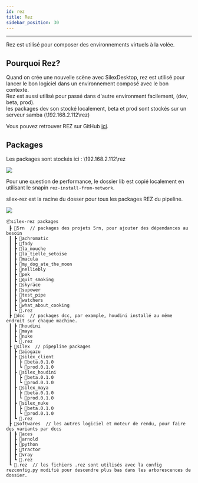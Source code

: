 ```yaml
---
id: rez
title: Rez
sidebar_position: 30
---
```

---

Rez est utilisé pour composer des environnements virtuels à la volée.

## Pourquoi Rez?

Quand on crée une nouvelle scène avec SilexDesktop, rez est utilisé pour lancer le bon logiciel dans un environnement composé avec le bon contexte.<br/>
Rez est aussi utilisé pour passé dans d'autre environment facilement, (dev, beta, prod).<br/>
les packages dev son stocké localement, beta et prod sont stockés sur un serveur samba (\\192.168.2.112\rez)

Vous pouvez retrouver REZ sur GitHub [ici](https://github.com/nerdvegas/rez).

## Packages

Les packages sont stockés ici : \\192.168.2.112\rez

![](@site/static/img/it/package_root.png)

Pour une question de performance, le dossier lib est copié localement en utilisant le snapin `rez-install-from-network`.

silex-rez est la racine du dosser pour tous les packages REZ du pipeline.

![](@site/static/img/it/silex_rez_package.png)

```
📦silex-rez packages
 ┣ 📂5rn  // packages des projets 5rn, pour ajouter des dépendances au besoin
 ┃ ┣ 📂achromatic
 ┃ ┣ 📂fady
 ┃ ┣ 📂la_mouche
 ┃ ┣ 📂la_tielle_setoise
 ┃ ┣ 📂macula
 ┃ ┣ 📂my_dog_ate_the_moon
 ┃ ┣ 📂nelliebly
 ┃ ┣ 📂pek
 ┃ ┣ 📂quit_smoking
 ┃ ┣ 📂skyrace
 ┃ ┣ 📂supower
 ┃ ┣ 📂test_pipe
 ┃ ┣ 📂watchers
 ┃ ┣ 📂what_about_cooking
 ┃ ┗ 📜.rez
 ┣ 📂dcc  // packages dcc, par example, houdini installé au même endroit sur chaque machine.
 ┃ ┣ 📂houdini
 ┃ ┣ 📂maya
 ┃ ┣ 📂nuke
 ┃ ┗ 📜.rez
 ┣ 📂silex  // pipepline packages
 ┃ ┣ 📂aiogazu
 ┃ ┣ 📂silex_client
 ┃ ┃ ┣ 📂beta.0.1.0
 ┃ ┃ ┗ 📂prod.0.1.0
 ┃ ┣ 📂silex_houdini
 ┃ ┃ ┣ 📂beta.0.1.0
 ┃ ┃ ┗ 📂prod.0.1.0
 ┃ ┣ 📂silex_maya
 ┃ ┃ ┣ 📂beta.0.1.0
 ┃ ┃ ┗ 📂prod.0.1.0
 ┃ ┣ 📂silex_nuke
 ┃ ┃ ┣ 📂beta.0.1.0
 ┃ ┃ ┗ 📂prod.0.1.0
 ┃ ┗ 📜.rez
 ┣ 📂softwares  // les autres logiciel et moteur de rendu, pour faire des variants par dccs
 ┃ ┣ 📂aces
 ┃ ┣ 📂arnold
 ┃ ┣ 📂python
 ┃ ┣ 📂tractor
 ┃ ┣ 📂vray
 ┃ ┗ 📜.rez
 ┗ 📜.rez  // les fichiers .rez sont utilisés avec la config rezconfig.py modifié pour descendre plus bas dans les arborescences de dossier.
```
